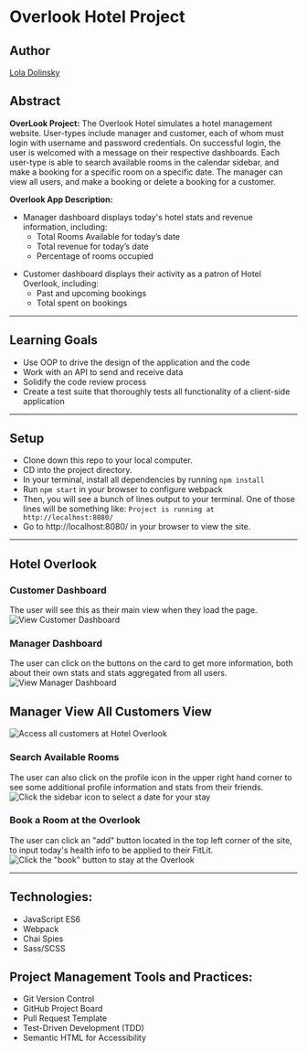 # Overlook Hotel Project
## Author
[Lola Dolinsky](https://github.com/lo-la-do-li)

## Abstract
**OverLook Project:** The Overlook Hotel simulates a hotel management website. User-types include manager and customer, each of whom must login with username and password credentials. On successful login, the user is welcomed with a message on their respective dashboards. Each user-type is able to search available rooms in the calendar sidebar, and make a booking for a specific room on a specific date. The manager can view all users, and make a booking or delete a booking for a customer. 

**Overlook App Description:**
+ Manager dashboard displays today's hotel stats and revenue information, including:
  + Total Rooms Available for today’s date
  + Total revenue for today’s date
  + Percentage of rooms occupied
 
 * Customer dashboard displays their activity as a patron of Hotel Overlook, including:
   * Past and upcoming bookings
   * Total spent on bookings 

---
## Learning Goals
+ Use OOP to drive the design of the application and the code
+ Work with an API to send and receive data
+ Solidify the code review process
+ Create a test suite that thoroughly tests all functionality of a client-side application
---

## Setup
+ Clone down this repo to your local computer.
+ CD into the project directory.
+ In your terminal, install all dependencies by running `npm install` 
+ Run `npm start` in your browser to configure webpack
+ Then, you will see a bunch of lines output to your terminal. One of those lines will be something like: `Project is running at http://localhost:8080/`
+ Go to http://localhost:8080/ in your browser to view the site.
---

## Hotel Overlook

### Customer Dashboard
The user will see this as their main view when they load the page.
![View Customer Dashboard]()

### Manager Dashboard
The user can click on the buttons on the card to get more information, both about their own stats and stats aggregated from all users.
![View Manager Dashboard]()

## Manager View All Customers View
![Access all customers at Hotel Overlook]()

### Search Available Rooms
The user can also click on the profile icon in the upper right hand corner to see some additional profile information and stats from their friends.
![Click the sidebar icon to select a date for your stay]()

### Book a Room at the Overlook
The user can click an "add" button located in the top left corner of the site, to input today's health info to be applied to their FitLit.
![Click the "book" button to stay at the Overlook]()

---
## Technologies:
+ JavaScript ES6
+ Webpack
+ Chai Spies
+ Sass/SCSS

## Project Management Tools and Practices:
+ Git Version Control
+ GitHub Project Board
+ Pull Request Template
+ Test-Driven Development (TDD)
+ Semantic HTML for Accessibility

